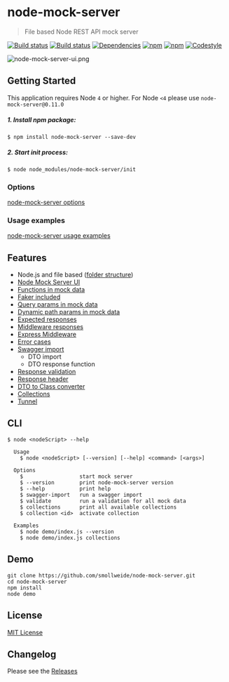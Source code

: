 
# node-mock-server

> File based Node REST API mock server

[![Build status](https://img.shields.io/travis/smollweide/node-mock-server/master.svg)](https://travis-ci.org/smollweide/node-mock-server)
[![Build status](https://ci.appveyor.com/api/projects/status/tfluudfe4s7810w8/branch/master?svg=true)](https://ci.appveyor.com/project/smollweide/node-mock-server/branch/master)
[![Dependencies](https://img.shields.io/david/smollweide/node-mock-server/master.svg)](https://david-dm.org/smollweide/node-mock-server)
[![npm](https://badge.fury.io/js/node-mock-server.svg)](https://badge.fury.io/js/node-mock-server)
[![npm](https://img.shields.io/npm/dt/node-mock-server.svg)](https://www.npmjs.com/package/node-mock-server)
[![Codestyle](https://img.shields.io/badge/codestyle-namics-green.svg)](https://github.com/namics/eslint-config-namics)

![node-mock-server-ui.png](https://cloud.githubusercontent.com/assets/2912007/26034363/c509d2c2-38bb-11e7-9175-4a151f7a550f.jpg)

## Getting Started
This application requires Node `4` or higher.
For Node `<4` please use `node-mock-server@0.11.0`

##### 1. Install npm package:
```
$ npm install node-mock-server --save-dev
```
##### 2. Start init process:
```
$ node node_modules/node-mock-server/init
```

### Options
[node-mock-server options](/doc/readme-options.md)

### Usage examples
[node-mock-server usage examples](/doc/readme-usage-examples.md)


## Features
- Node.js and file based ([folder structure](/doc/readme-folder-structure.md))
- [Node Mock Server UI](/doc/readme-ui-documentation.md)
- [Functions in mock data](/doc/readme-mock-functions.md)
- [Faker included](/doc/readme-faker.md)
- [Query params in mock data](/doc/readme-query-params.md)
- [Dynamic path params in mock data](/doc/readme-path-params.md)
- [Expected responses](/doc/readme-expected-response.md)
- [Middleware responses](/doc/readme-middleware.md)
- [Express Middleware](/doc/readme-express-middleware.md)
- [Error cases](/doc/readme-expected-response.md)
- [Swagger import](/doc/readme-swagger-import.md)
  - DTO import
  - DTO response function
- [Response validation](/doc/readme-response-validation.md)
- [Response header](/doc/readme-response-header.md)
- [DTO to Class converter](/doc/readme-dto-2-class.md)
- [Collections](/doc/readme-collections.md)
- [Tunnel](/doc/readme-tunnel.md)

## CLI
```
$ node <nodeScript> --help

  Usage
    $ node <nodeScript> [--version] [--help] <command> [<args>]

  Options
    $                  start mock server
    $ --version        print node-mock-server version
    $ --help           print help
    $ swagger-import   run a swagger import
    $ validate         run a validation for all mock data
    $ collections      print all available collections
    $ collection <id>  activate collection

  Examples
    $ node demo/index.js --version
    $ node demo/index.js collections
```

## Demo
```shell
git clone https://github.com/smollweide/node-mock-server.git
cd node-mock-server
npm install
node demo
```

## License
[MIT License](https://github.com/smollweide/node-mock-server/blob/master/LICENSE)

## Changelog
Please see the [Releases](https://github.com/smollweide/node-mock-server/releases)
